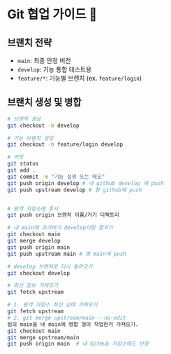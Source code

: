 # Git 협업 가이드 🚀

## 브랜치 전략
- `main`: 최종 안정 버전
- `develop`: 기능 통합 테스트용
- `feature/*`: 기능별 브랜치 (ex. `feature/login`)

## 브랜치 생성 및 병합
```bash
# 브랜치 생성
git checkout -b develop

# 기능 브랜치 생성
git checkout -b feature/login develop

# 커밋
git status
git add .
git commit -m "기능 설명 또는 메모"
git push origin develop # 내 github develop 에 push
git push upstream develop # 형 github에 push


# 원격 저장소에 푸시
git push origin 브랜치 이름/거기 디렉토리

# 내 main에 추가하기 develop이랑 합치기
git checkout main
git merge develop
git push origin main
git push upstream main # 형 main에 push

# develop 브랜치로 다시 돌아오기
git checkout develop

# 최신 정보 가져오기
git fetch upstream

# 1. 원격 저장소 최신 상태 가져오기
git fetch upstream
# 2. git merge upstream/main --no-edit
팀의 main을 내 main에 병합 형이 작업한거 가져오기.
git checkout main
git merge upstream/main
git push origin main  # 내 GitHub 저장소에도 반영
